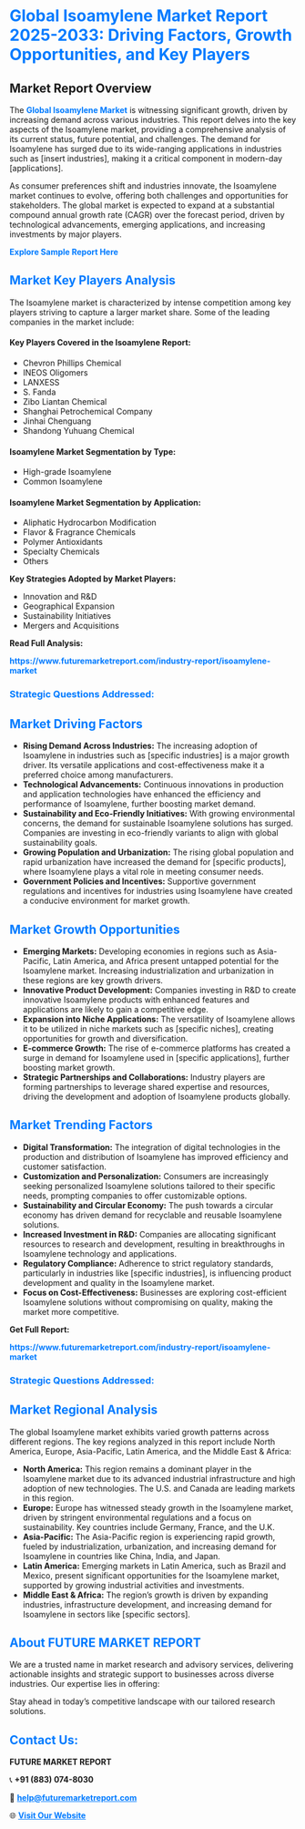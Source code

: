 <h1 style="color: #007BFF;">Global Isoamylene Market Report 2025-2033: Driving Factors, Growth Opportunities, and Key Players</h1>

<section id="overview">
<h2>Market Report Overview</h2>
<p>The <a href="https://www.futuremarketreport.com/industry-report/isoamylene-market" style="color: #007BFF; text-decoration: none;"><strong>Global Isoamylene Market</strong></a> is witnessing significant growth, driven by increasing demand across various industries. This report delves into the key aspects of the Isoamylene market, providing a comprehensive analysis of its current status, future potential, and challenges. The demand for Isoamylene has surged due to its wide-ranging applications in industries such as [insert industries], making it a critical component in modern-day [applications].</p>
<p>As consumer preferences shift and industries innovate, the Isoamylene market continues to evolve, offering both challenges and opportunities for stakeholders. The global market is expected to expand at a substantial compound annual growth rate (CAGR) over the forecast period, driven by technological advancements, emerging applications, and increasing investments by major players.</p>
</section>

<section id="overview">
<p><a href="https://www.futuremarketreport.com/request-sample/reportId=106051" style="color: #007BFF; text-decoration: none;"><strong>Explore Sample Report Here</strong></a></p>
</section>

<section id="key-players">
<h2 style="color: #007BFF;">Market Key Players Analysis</h2>
<p>The Isoamylene market is characterized by intense competition among key players striving to capture a larger market share. Some of the leading companies in the market include:</p>
<h4>Key Players Covered in the Isoamylene Report:</h4>
<ul><li>Chevron Phillips Chemical</li><li>INEOS Oligomers</li><li>LANXESS</li><li>S. Fanda</li><li>Zibo Liantan Chemical</li><li>Shanghai Petrochemical Company</li><li>Jinhai Chenguang</li><li>Shandong Yuhuang Chemical</li></ul>
<h4>Isoamylene Market Segmentation by Type:</h4>
<ul><li>High-grade Isoamylene</li><li>Common Isoamylene</li></ul>

<h4>Isoamylene Market Segmentation by Application:</h4>
<ul><li>Aliphatic Hydrocarbon Modification</li><li>Flavor &amp; Fragrance Chemicals</li><li>Polymer Antioxidants</li><li>Specialty Chemicals</li><li>Others</li></ul>
<p><strong>Key Strategies Adopted by Market Players:</strong></p>
<ul>
<li>Innovation and R&D</li>
<li>Geographical Expansion</li>
<li>Sustainability Initiatives</li>
<li>Mergers and Acquisitions</li>
</ul>
</section>

<section>
<p><strong>Read Full Analysis: </strong></p><a href="https://www.futuremarketreport.com/industry-report/isoamylene-market" style="color: #007BFF; text-decoration: none;"><strong>https://www.futuremarketreport.com/industry-report/isoamylene-market</strong></a>
<h3 style="color: #007BFF;">Strategic Questions Addressed:</h3>
</section>

<section id="driving-factors">
<h2 style="color: #007BFF;">Market Driving Factors</h2>
<ul>
<li><strong>Rising Demand Across Industries:</strong> The increasing adoption of Isoamylene in industries such as [specific industries] is a major growth driver. Its versatile applications and cost-effectiveness make it a preferred choice among manufacturers.</li>
<li><strong>Technological Advancements:</strong> Continuous innovations in production and application technologies have enhanced the efficiency and performance of Isoamylene, further boosting market demand.</li>
<li><strong>Sustainability and Eco-Friendly Initiatives:</strong> With growing environmental concerns, the demand for sustainable Isoamylene solutions has surged. Companies are investing in eco-friendly variants to align with global sustainability goals.</li>
<li><strong>Growing Population and Urbanization:</strong> The rising global population and rapid urbanization have increased the demand for [specific products], where Isoamylene plays a vital role in meeting consumer needs.</li>
<li><strong>Government Policies and Incentives:</strong> Supportive government regulations and incentives for industries using Isoamylene have created a conducive environment for market growth.</li>
</ul>
</section>

<section id="growth-opportunities">
<h2 style="color: #007BFF;">Market Growth Opportunities</h2>
<ul>
<li><strong>Emerging Markets:</strong> Developing economies in regions such as Asia-Pacific, Latin America, and Africa present untapped potential for the Isoamylene market. Increasing industrialization and urbanization in these regions are key growth drivers.</li>
<li><strong>Innovative Product Development:</strong> Companies investing in R&D to create innovative Isoamylene products with enhanced features and applications are likely to gain a competitive edge.</li>
<li><strong>Expansion into Niche Applications:</strong> The versatility of Isoamylene allows it to be utilized in niche markets such as [specific niches], creating opportunities for growth and diversification.</li>
<li><strong>E-commerce Growth:</strong> The rise of e-commerce platforms has created a surge in demand for Isoamylene used in [specific applications], further boosting market growth.</li>
<li><strong>Strategic Partnerships and Collaborations:</strong> Industry players are forming partnerships to leverage shared expertise and resources, driving the development and adoption of Isoamylene products globally.</li>
</ul>
</section>

<section id="trending-factors">
<h2 style="color: #007BFF;">Market Trending Factors</h2>
<ul>
<li><strong>Digital Transformation:</strong> The integration of digital technologies in the production and distribution of Isoamylene has improved efficiency and customer satisfaction.</li>
<li><strong>Customization and Personalization:</strong> Consumers are increasingly seeking personalized Isoamylene solutions tailored to their specific needs, prompting companies to offer customizable options.</li>
<li><strong>Sustainability and Circular Economy:</strong> The push towards a circular economy has driven demand for recyclable and reusable Isoamylene solutions.</li>
<li><strong>Increased Investment in R&D:</strong> Companies are allocating significant resources to research and development, resulting in breakthroughs in Isoamylene technology and applications.</li>
<li><strong>Regulatory Compliance:</strong> Adherence to strict regulatory standards, particularly in industries like [specific industries], is influencing product development and quality in the Isoamylene market.</li>
<li><strong>Focus on Cost-Effectiveness:</strong> Businesses are exploring cost-efficient Isoamylene solutions without compromising on quality, making the market more competitive.</li>
</ul>
</section>

<section>
<p><strong>Get Full Report: </strong></p><a href="https://www.futuremarketreport.com/industry-report/isoamylene-market" style="color: #007BFF; text-decoration: none;"><strong>https://www.futuremarketreport.com/industry-report/isoamylene-market</strong></a>
<h3 style="color: #007BFF;">Strategic Questions Addressed:</h3>
</section>


<section id="regional-analysis">
<h2 style="color: #007BFF;">Market Regional Analysis</h2>
<p>The global Isoamylene market exhibits varied growth patterns across different regions. The key regions analyzed in this report include North America, Europe, Asia-Pacific, Latin America, and the Middle East & Africa:</p>
<ul>
<li><strong>North America:</strong> This region remains a dominant player in the Isoamylene market due to its advanced industrial infrastructure and high adoption of new technologies. The U.S. and Canada are leading markets in this region.</li>
<li><strong>Europe:</strong> Europe has witnessed steady growth in the Isoamylene market, driven by stringent environmental regulations and a focus on sustainability. Key countries include Germany, France, and the U.K.</li>
<li><strong>Asia-Pacific:</strong> The Asia-Pacific region is experiencing rapid growth, fueled by industrialization, urbanization, and increasing demand for Isoamylene in countries like China, India, and Japan.</li>
<li><strong>Latin America:</strong> Emerging markets in Latin America, such as Brazil and Mexico, present significant opportunities for the Isoamylene market, supported by growing industrial activities and investments.</li>
<li><strong>Middle East & Africa:</strong> The region’s growth is driven by expanding industries, infrastructure development, and increasing demand for Isoamylene in sectors like [specific sectors].</li>
</ul>
</section>

<footer>
<h2 style="color: #007BFF;">About FUTURE MARKET REPORT</h2>
<p>We are a trusted name in market research and advisory services, delivering actionable insights and strategic support to businesses across diverse industries. Our expertise lies in offering:</p>

<p>Stay ahead in today’s competitive landscape with our tailored research solutions.</p>

<h2 style="color: #007BFF;">Contact Us:</h2>
<p><strong>FUTURE MARKET REPORT</strong></p>
<p>📞 <strong>+91 (883) 074-8030</strong></p>
<p>📧 <strong><a href="mailto:help@futuremarketreport.com" style="color: #007BFF;">help@futuremarketreport.com</a></strong></p>
<p>🌐 <strong><a href="https://www.futuremarketreport.com/" style="color: #007BFF;">Visit Our Website</a></strong></p>
</footer>